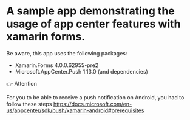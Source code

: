 # A sample app demonstrating the usage of app center features with xamarin forms.

Be aware, this app uses the following packages:

* Xamarin.Forms 4.0.0.62955-pre2
* Microsoft.AppCenter.Push 1.13.0 (and dependencies)


👉 Attention

For you to be able to receive a push notification on Android, you had to follow these steps https://docs.microsoft.com/en-us/appcenter/sdk/push/xamarin-android#prerequisites 
